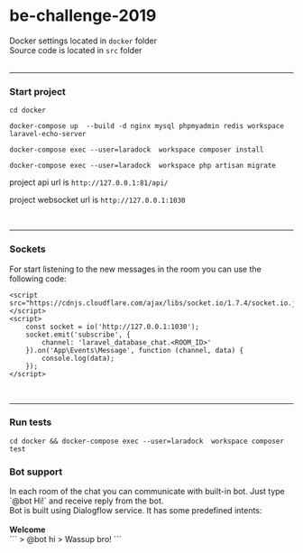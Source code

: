<h1> be-challenge-2019</h1>

Docker settings located in `docker` folder
<br>
Source code is located in `src` folder
<br>
<br>
<hr>

<h3>Start project</h3>

```
cd docker
```

```
docker-compose up  --build -d nginx mysql phpmyadmin redis workspace laravel-echo-server
```

```
docker-compose exec --user=laradock  workspace composer install
```

```
docker-compose exec --user=laradock  workspace php artisan migrate
```

project api url is `http://127.0.0.1:81/api/`

project websocket url is `http://127.0.0.1:1030`

<br>
<hr>

<h3>Sockets</h3>

For start listening to the new messages in the room you can use the following code:

```
<script src="https://cdnjs.cloudflare.com/ajax/libs/socket.io/1.7.4/socket.io.js"></script>
<script>
    const socket = io('http://127.0.0.1:1030');
    socket.emit('subscribe', {
        channel: 'laravel_database_chat.<ROOM_ID>'
    }).on('App\Events\Message', function (channel, data) {
        console.log(data);
    });
</script>
```

<br>
<hr>

<h3>Run tests</h3>

```
cd docker && docker-compose exec --user=laradock  workspace composer test
```

<h3>Bot support</h3>
In each room of the chat you can communicate with built-in bot. Just type `@bot Hi!` and receive reply from the bot.
<br>
Bot is built using Dialogflow service. It has some predefined intents:
<br>
<br>
<b>Welcome</b>
<br>
```
> @bot hi
> Wassup bro!
```
<br>
<br>
